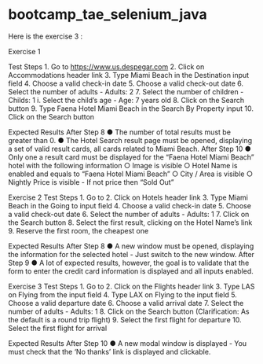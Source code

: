 # bootcamp_tae_selenium_java

Here is the exercise 3 : 

Exercise 1
  
  Test Steps
    1. Go to https://www.us.despegar.com
    2. Click on Accommodations header link
    3. Type Miami Beach in the Destination input field
    4. Choose a valid check-in date
    5. Choose a valid check-out date
    6. Select the number of adults - Adults: 2
    7. Select the number of children - Childs: 1
    i. Select the child’s age - Age: 7 years old
    8. Click on the Search button
    9. Type Faena Hotel Miami Beach in the Search By Property input
    10. Click on the Search button

  Expected Results
     After Step 8
      ● The number of total results must be greater than 0.
      ● The Hotel Search result page must be opened, displaying a set of valid result
      cards, all cards related to Miami Beach.
    After Step 10
      ● Only one a result card must be displayed for the “Faena Hotel Miami Beach”
      hotel with the following information
        ○ Image is visible
        ○ Hotel Name is enabled and equals to “Faena Hotel Miami Beach”
        ○ City / Area is visible
        ○ Nightly Price is visible - If not price then “Sold Out”
        
  Exercise 2
    Test Steps
      1. Go to
      2. Click on Hotels header link
      3. Type Miami Beach in the Going to input field
      4. Choose a valid check-in date
      5. Choose a valid check-out date
      6. Select the number of adults - Adults: 1
      7. Click on the Search button
      8. Select the first result, clicking on the Hotel Name’s link
      9. Reserve the first room, the cheapest one
      
   Expected Results
       After Step 8
         ● A new window must be opened, displaying the information for the selected
          hotel - Just switch to the new window.
       After Step 9
         ● A lot of expected results, however, the goal is to validate that the form to enter
          the credit card information is displayed and all inputs enabled.

Exercise 3
  Test Steps
    1. Go to
    2. Click on the Flights header link
    3. Type LAS on Flying from the input field
    4. Type LAX on Flying to the input field
    5. Choose a valid departure date
    6. Choose a valid arrival date
    7. Select the number of adults - Adults: 1
    8. Click on the Search button (Clarification: As the default is a round trip flight)
    9. Select the first flight for departure
    10. Select the first flight for arrival
  
  Expected Results
   After Step 10
      ● A new modal window is displayed - You must check that the ‘No thanks’ link is
      displayed and clickable.
